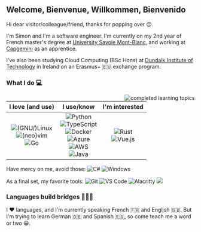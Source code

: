 ## Welcome, Bienvenue, Willkommen, Bienvenido

Hi dear visitor/colleague/friend, thanks for popping over :upside_down_face:.

I'm Simon and I'm a software engineer. I'm currently on my 2nd year of French master's degree at [University Savoie Mont-Blanc](https://www.univ-smb.fr/), and working at [Capgemini](https://www.capgemini.com/) as an apprentice.

I've also been studying Cloud Computing (BSc Hons) at [Dundalk Institute of Technology](https://www.dkit.ie/) in Ireland on an Erasmus+ :eu: exchange program.

### What I do :computer:

<a href="https://roadmap.sh/u/sinuxl5d"><img src="https://roadmap.sh/card/tall/668bdd3a501413692bf3eaf9?variant=light&roadmaps=linux%2Cgolang%2Cdevops%2Ckubernetes" alt="completed learning topics" align="right"/></a>

|               I love (and use)                  |                    I use/know                    |                    I'm interested                   |
|:-----------------------------------------------:|:------------------------------------------------:|:---------------------------------------------------:|
| ![(GNU/)Linux](https://img.shields.io/badge/-%28GNU%2F%29Linux-FCC624?style=flat&logo=linux&logoColor=black)<br>![(neo)vim](https://img.shields.io/badge/-%28neo%29vim-019733?style=flat&logo=vim&logoColor=white)<br>![Go](https://img.shields.io/badge/-Go-00ADD8?style=flat&logo=go&logoColor=white)<br>     | ![Python](https://img.shields.io/badge/-Python-3776AB?style=flat&logo=python&logoColor=white)<br>![TypeScript](https://img.shields.io/badge/-TypeScript-3178C6?style=flat&logo=typescript&logoColor=white)<br>![Docker](https://img.shields.io/badge/-Docker-2496ED?style=flat&logo=docker&logoColor=white)<br>![Azure](https://img.shields.io/badge/-Azure-0078D4?style=flat&logo=microsoftazure&logoColor=white)<br>![AWS](https://img.shields.io/badge/-AWS-232F3E?style=flat&logo=amazonaws&logoColor=white)<br>![Java](https://img.shields.io/badge/-Java-007396)<br>     | ![Rust](https://img.shields.io/badge/-Rust-000000?style=flat&logo=rust&logoColor=white)<br>![Vue.js](https://img.shields.io/badge/-Vue.js-4FC08D?style=flat&logo=vue.js&logoColor=white)<br>     |


Have mercy on me, avoid those: ![C#](https://img.shields.io/badge/-C%23-239120) ![Windows](https://img.shields.io/badge/-Windows-0078D6?style=flat&logo=windows&logoColor=white) 

As a final set, my favorite tools: ![Git](https://img.shields.io/badge/-Git-F05032?style=flat&logo=git&logoColor=white) ![VS Code](https://img.shields.io/badge/-VS%20Code-007ACC?style=flat&logo=visualstudiocode&logoColor=white) ![Alacritty](https://img.shields.io/badge/-Alacritty-F46D01?style=flat&logo=alacritty&logoColor=white) ![](https://img.shields.io/badge/--) 

### Languages build bridges :people_holding_hands:

I :heart: languages, and I'm currently speaking French :fr: and English :uk:. But I'm trying to learn German :de: and Spanish :es:, so come teach me a word or two :grinning:.
